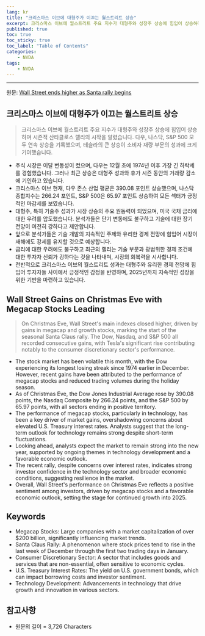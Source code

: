 ```yaml
---
lang: kr
title: "크리스마스 이브에 대형주가 이끄는 월스트리트 상승"
excerpt: 크리스마스 이브에 월스트리트 주요 지수가 대형주와 성장주 상승에 힘입어 상승하며 시즌적 산타클로스 랠리의 시작을 알렸습니다. 다우, 나스닥, S&P 500 모두 연속 상승을 기록했으며, 테슬라의 큰 상승이 소비자 재량 부문의 성과에 크게 기여했습니다.
published: true
toc: true
toc_sticky: true
toc_label: "Table of Contents"
categories:
    - NVDA
tags:
    - NVDA
---
```


---

  원문: [Wall Street ends higher as Santa rally begins](https://www.investing.com/news/economy-news/futures-muted-before-shortened-christmas-eve-trading-3788058)

## 크리스마스 이브에 대형주가 이끄는 월스트리트 상승

> 크리스마스 이브에 월스트리트 주요 지수가 대형주와 성장주 상승에 힘입어 상승하며 시즌적 산타클로스 랠리의 시작을 알렸습니다. 다우, 나스닥, S&P 500 모두 연속 상승을 기록했으며, 테슬라의 큰 상승이 소비자 재량 부문의 성과에 크게 기여했습니다.


- 주식 시장은 이달 변동성이 컸으며, 다우는 12월 초에 1974년 이후 가장 긴 하락세를 경험했습니다. 그러나 최근 상승은 대형주 성과와 휴가 시즌 동안의 거래량 감소에 기인하고 있습니다.
- 크리스마스 이브 현재, 다우 존스 산업 평균은 390.08 포인트 상승했으며, 나스닥 종합지수는 266.24 포인트, S&P 500은 65.97 포인트 상승하여 모든 섹터가 긍정적인 마감세를 보였습니다.
- 대형주, 특히 기술주 성과가 시장 상승의 주요 원동력이 되었으며, 미국 국채 금리에 대한 우려를 압도했습니다. 분석가들은 단기 변동에도 불구하고 기술에 대한 장기 전망이 여전히 강하다고 제안합니다.
- 앞으로 분석가들은 기술 개발의 지속적인 주제와 유리한 경제 전망에 힘입어 시장이 새해에도 강세를 유지할 것으로 예상합니다.
- 금리에 대한 우려에도 불구하고 최근의 랠리는 기술 부문과 광범위한 경제 조건에 대한 투자자 신뢰가 강하다는 것을 나타내며, 시장의 회복력을 시사합니다.
- 전반적으로 크리스마스 이브의 월스트리트 성과는 대형주와 유리한 경제 전망에 힘입어 투자자들 사이에서 긍정적인 감정을 반영하며, 2025년까지 지속적인 성장을 위한 기반을 마련하고 있습니다.

## Wall Street Gains on Christmas Eve with Megacap Stocks Leading

> On Christmas Eve, Wall Street's main indexes closed higher, driven by gains in megacap and growth stocks, marking the start of the seasonal Santa Claus rally. The Dow, Nasdaq, and S&P 500 all recorded consecutive gains, with Tesla's significant rise contributing notably to the consumer discretionary sector's performance.


- The stock market has been volatile this month, with the Dow experiencing its longest losing streak since 1974 earlier in December. However, recent gains have been attributed to the performance of megacap stocks and reduced trading volumes during the holiday season.
- As of Christmas Eve, the Dow Jones Industrial Average rose by 390.08 points, the Nasdaq Composite by 266.24 points, and the S&P 500 by 65.97 points, with all sectors ending in positive territory.
- The performance of megacap stocks, particularly in technology, has been a key driver of market gains, overshadowing concerns about elevated U.S. Treasury interest rates. Analysts suggest that the long-term outlook for technology remains strong despite short-term fluctuations.
- Looking ahead, analysts expect the market to remain strong into the new year, supported by ongoing themes in technology development and a favorable economic outlook.
- The recent rally, despite concerns over interest rates, indicates strong investor confidence in the technology sector and broader economic conditions, suggesting resilience in the market.
- Overall, Wall Street's performance on Christmas Eve reflects a positive sentiment among investors, driven by megacap stocks and a favorable economic outlook, setting the stage for continued growth into 2025.

## Keywords

- Megacap Stocks: Large companies with a market capitalization of over $200 billion, significantly influencing market trends.
- Santa Claus Rally: A phenomenon where stock prices tend to rise in the last week of December through the first two trading days in January.
- Consumer Discretionary Sector: A sector that includes goods and services that are non-essential, often sensitive to economic cycles.
- U.S. Treasury Interest Rates: The yield on U.S. government bonds, which can impact borrowing costs and investor sentiment.
- Technology Development: Advancements in technology that drive growth and innovation in various sectors.

## 참고사항

- 원문의 길이 = 3,726 Characters

